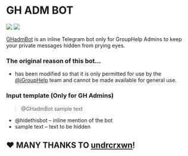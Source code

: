 # GH ADM BOT
[![](https://img.shields.io/badge/Overview-@iGroupHelp-blue)](https://t.me/iGroupHelp) 
[![](https://img.shields.io/badge/Channel-@enGroupHelp-blue)](https://t.me/enGroupHelp)

[GHadmBot](https://t.me/ghadmbot) is an inline Telegram bot only for GroupHelp Admins to keep your private messages hidden from prying eyes.

### The original reason of this bot...
- has been modified so that it is only permitted for use by the [@iGroupHelp](https://t.me/iGroupHelp) team and cannot be made available for general use.

### Input template (Only for GH Admins)
> @GHadmBot sample text
- @hidethisbot – inline mention of the bot
- sample text – text to be hidden

## ❤️ MANY THANKS TO [undrcrxwn](https://t.me/undrcrxwn)!
